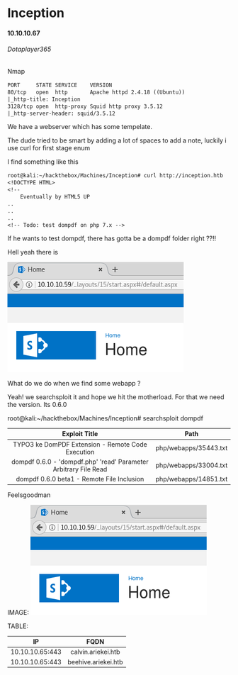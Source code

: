 # Inception
#### 10.10.10.67
###### Dotaplayer365

Nmap
```
PORT     STATE SERVICE    VERSION
80/tcp   open  http       Apache httpd 2.4.18 ((Ubuntu))
|_http-title: Inception
3128/tcp open  http-proxy Squid http proxy 3.5.12
|_http-server-header: squid/3.5.12
```

We have a webserver which has some tempelate.

The dude tried to be smart by adding a lot of spaces to add a note, luckily i use curl for first stage enum

I find something like this

```
root@kali:~/hackthebox/Machines/Inception# curl http://inception.htb
<!DOCTYPE HTML>
<!--
	Eventually by HTML5 UP
..
..
..
<!-- Todo: test dompdf on php 7.x -->
```

If he wants to test dompdf, there has gotta be a dompdf folder right ??!!

Hell yeah there is

<kbd><img src="https://github.com/jakobgoerke/HTB-Writeups/blob/master/Tally/images/Website.PNG"></kbd>

What do we do when we find some webapp ?

Yeah! we searchsploit it and hope we hit the motherload. For that we need the version. Its 0.6.0 

root@kali:~/hackthebox/Machines/Inception# searchsploit dompdf

| Exploit Title                                                   |  Path                       |
|:-------------------------:                                      |:-------------------------:  |
|TYPO3 ke DomPDF Extension - Remote Code Execution                | php/webapps/35443.txt       |
|dompdf 0.6.0 - 'dompdf.php' 'read' Parameter Arbitrary File Read | php/webapps/33004.txt       |
|dompdf 0.6.0 beta1 - Remote File Inclusion                       | php/webapps/14851.txt       |



Feelsgoodman




IMAGE:
<kbd><img src="https://github.com/jakobgoerke/HTB-Writeups/blob/master/Tally/images/Website.PNG"></kbd>


TABLE:

| IP                  | FQDN                        |
| -------------       |:-------------------------:  |
| 10.10.10.65:443     | calvin.ariekei.htb          |
| 10.10.10.65:443     | beehive.ariekei.htb         |
